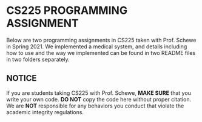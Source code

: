# CS225 PROGRAMMING ASSIGNMENT

Below are two programming assignments in CS225 taken with Prof. Schewe in Spring 2021. We implemented a medical system, and details including how to use and the way we implemented can be found in two README files in two folders separately.

## NOTICE

If you are students taking CS225 with Prof. Schewe, **MAKE SURE** that you write your own code. **DO NOT** copy the code here without proper citation. We are **NOT** responsible for any behaviors you conduct that violate the academic integrity regulations. 
